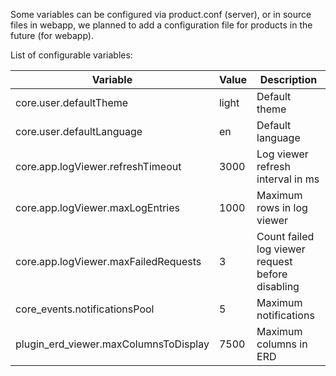 Some variables can be configured via product.conf (server), or in source files in webapp, we planned to add a configuration file for products in the future (for webapp).

List of configurable variables:

| Variable                             | Value | Description                                      |
|--------------------------------------|-------|--------------------------------------------------|
| core.user.defaultTheme           | light | Default theme                                    |
| core.user.defaultLanguage        | en    | Default language                                 |
| core.app.logViewer.refreshTimeout    | 3000  | Log viewer refresh interval in ms                |
| core.app.logViewer.maxLogEntries     | 1000  | Maximum rows in log viewer                       |
| core.app.logViewer.maxFailedRequests | 3     | Count failed log viewer request before disabling |
| core_events.notificationsPool        | 5     | Maximum notifications                            |
| plugin_erd_viewer.maxColumnsToDisplay| 7500  | Maximum columns in ERD                           |
